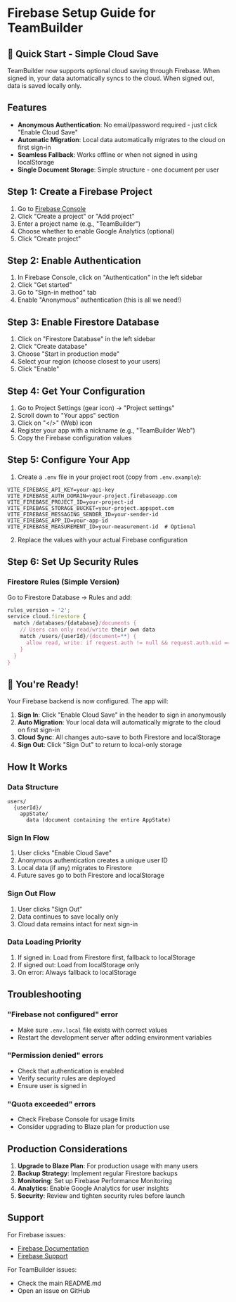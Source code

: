 # Firebase Setup Guide for TeamBuilder

## 🚀 Quick Start - Simple Cloud Save

TeamBuilder now supports optional cloud saving through Firebase. When signed in, your data automatically syncs to the cloud. When signed out, data is saved locally only.

## Features
- **Anonymous Authentication**: No email/password required - just click "Enable Cloud Save"
- **Automatic Migration**: Local data automatically migrates to the cloud on first sign-in
- **Seamless Fallback**: Works offline or when not signed in using localStorage
- **Single Document Storage**: Simple structure - one document per user

## Step 1: Create a Firebase Project

1. Go to [Firebase Console](https://console.firebase.google.com)
2. Click "Create a project" or "Add project"
3. Enter a project name (e.g., "TeamBuilder")
4. Choose whether to enable Google Analytics (optional)
5. Click "Create project"

## Step 2: Enable Authentication

1. In Firebase Console, click on "Authentication" in the left sidebar
2. Click "Get started"
3. Go to "Sign-in method" tab
4. Enable "Anonymous" authentication (this is all we need!)

## Step 3: Enable Firestore Database

1. Click on "Firestore Database" in the left sidebar
2. Click "Create database"
3. Choose "Start in production mode"
4. Select your region (choose closest to your users)
5. Click "Enable"

## Step 4: Get Your Configuration

1. Go to Project Settings (gear icon) → "Project settings"
2. Scroll down to "Your apps" section
3. Click on "</>" (Web) icon
4. Register your app with a nickname (e.g., "TeamBuilder Web")
5. Copy the Firebase configuration values

## Step 5: Configure Your App

1. Create a `.env` file in your project root (copy from `.env.example`):

```env
VITE_FIREBASE_API_KEY=your-api-key
VITE_FIREBASE_AUTH_DOMAIN=your-project.firebaseapp.com
VITE_FIREBASE_PROJECT_ID=your-project-id
VITE_FIREBASE_STORAGE_BUCKET=your-project.appspot.com
VITE_FIREBASE_MESSAGING_SENDER_ID=your-sender-id
VITE_FIREBASE_APP_ID=your-app-id
VITE_FIREBASE_MEASUREMENT_ID=your-measurement-id  # Optional
```

2. Replace the values with your actual Firebase configuration

## Step 6: Set Up Security Rules

### Firestore Rules (Simple Version)

Go to Firestore Database → Rules and add:

```javascript
rules_version = '2';
service cloud.firestore {
  match /databases/{database}/documents {
    // Users can only read/write their own data
    match /users/{userId}/{document=**} {
      allow read, write: if request.auth != null && request.auth.uid == userId;
    }
  }
}
```

## 🎉 You're Ready!

Your Firebase backend is now configured. The app will:

1. **Sign In**: Click "Enable Cloud Save" in the header to sign in anonymously
2. **Auto Migration**: Your local data will automatically migrate to the cloud on first sign-in
3. **Cloud Sync**: All changes auto-save to both Firestore and localStorage
4. **Sign Out**: Click "Sign Out" to return to local-only storage

## How It Works

### Data Structure
```
users/
  {userId}/
    appState/
      data (document containing the entire AppState)
```

### Sign In Flow
1. User clicks "Enable Cloud Save"
2. Anonymous authentication creates a unique user ID
3. Local data (if any) migrates to Firestore
4. Future saves go to both Firestore and localStorage

### Sign Out Flow
1. User clicks "Sign Out"
2. Data continues to save locally only
3. Cloud data remains intact for next sign-in

### Data Loading Priority
1. If signed in: Load from Firestore first, fallback to localStorage
2. If signed out: Load from localStorage only
3. On error: Always fallback to localStorage

## Troubleshooting

### "Firebase not configured" error
- Make sure `.env.local` file exists with correct values
- Restart the development server after adding environment variables

### "Permission denied" errors
- Check that authentication is enabled
- Verify security rules are deployed
- Ensure user is signed in

### "Quota exceeded" errors
- Check Firebase Console for usage limits
- Consider upgrading to Blaze plan for production use

## Production Considerations

1. **Upgrade to Blaze Plan**: For production usage with many users
2. **Backup Strategy**: Implement regular Firestore backups
3. **Monitoring**: Set up Firebase Performance Monitoring
4. **Analytics**: Enable Google Analytics for user insights
5. **Security**: Review and tighten security rules before launch

## Support

For Firebase issues:
- [Firebase Documentation](https://firebase.google.com/docs)
- [Firebase Support](https://firebase.google.com/support)

For TeamBuilder issues:
- Check the main README.md
- Open an issue on GitHub